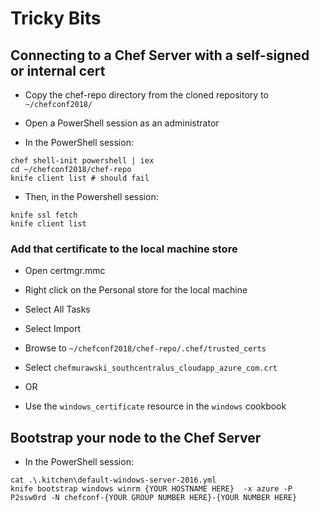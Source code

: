 # Tricky Bits

## Connecting to a Chef Server with a self-signed or internal cert

* Copy the chef-repo directory from the cloned repository to `~/chefconf2018/`

* Open a PowerShell session as an administrator
* In the PowerShell session:

```
chef shell-init powershell | iex
cd ~/chefconf2018/chef-repo
knife client list # should fail
```

* Then, in the Powershell session:

```
knife ssl fetch
knife client list
```

### Add that certificate to the local machine store

* Open certmgr.mmc
* Right click on the Personal store for the local machine
* Select All Tasks
* Select Import
* Browse to `~/chefconf2018/chef-repo/.chef/trusted_certs`
* Select `chefmurawski_southcentralus_cloudapp_azure_com.crt`

* OR

* Use the `windows_certificate` resource in the `windows` cookbook

## Bootstrap your node to the Chef Server

* In the PowerShell session:

```
cat .\.kitchen\default-windows-server-2016.yml
knife bootstrap windows winrm {YOUR HOSTNAME HERE}  -x azure -P P2ssw0rd -N chefconf-{YOUR GROUP NUMBER HERE}-{YOUR NUMBER HERE}
```